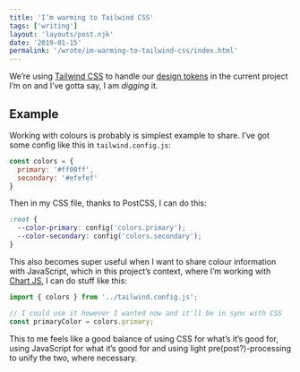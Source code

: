 ```yaml
---
title: 'I’m warming to Tailwind CSS'
tags: ['writing'] 
layout: 'layouts/post.njk'
date: '2019-01-15'
permalink: '/wrote/im-warming-to-tailwind-css/index.html'
---
```


We’re using [Tailwind CSS](https://tailwindcss.com/) to handle our [design tokens](https://www.lightningdesignsystem.com/design-tokens/) in the current project I’m on and I’ve gotta say, I am _digging_ it.

## Example
Working with colours is probably is simplest example to share. I’ve got some config like this in `tailwind.config.js`:

```javascript
const colors = {
  primary: '#ff00ff',
  secondary: '#efefef'
}
```

Then in my CSS file, thanks to PostCSS, I can do this:
```css
:root {
  --color-primary: config('colors.primary');
  --color-secondary: config('colors.secondary');
}
```

This also becomes super useful when I want to share colour information with JavaScript, which in this project’s context, where I’m working with [Chart JS](https://www.chartjs.org/), I can do stuff like this:
```javascript 
import { colors } from '../tailwind.config.js';

// I could use it however I wanted now and it'll be in sync with CSS
const primaryColor = colors.primary;
```

This to me feels like a good balance of using CSS for what’s it’s good for, using JavaScript for what it’s good for and using light pre(post?)-processing to unify the two, where necessary.
